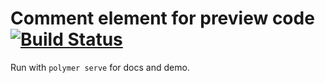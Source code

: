 # Comment element for preview code[![Build Status](https://travis-ci.org/preview-code/markdown-input.svg?branch=master)](https://travis-ci.org/preview-code/markdown-input)

Run with `polymer serve` for docs and demo.
